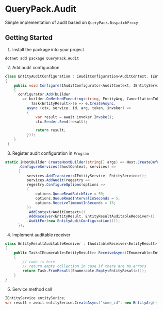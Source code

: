 # QueryPack.Audit
Simple implementation of audit based on `QueryPack.DispatchProxy`

## Getting Started
1. Install the package into your project
```
dotnet add package QueryPack.Audit
```
2. Add audit configuration
```c#
class EntityAuditConfiguration : IAuditConfiguration<AuditContext, IEntityService>
{
    public void Configure(IAuditConfigurator<AuditContext, IEntityService> configurator)
    {
      configurator.Add(builder
        => builder.OnMethodExecuting<string, EntityArg, CancellationToken, 
            Task<EntityResult>>(e => e.CreateAsync,
          async (ctx, service, id, arg, token, invoker) =>
          {
              var result = await invoker.Invoke();
              ctx.Sender.Send(result);

              return result;
          }));
    }
 }
```
3. Register audit configuration in `Program` 
```c#
static IHostBuilder CreateHostBuilder(string[] args) => Host.CreateDefaultBuilder(args)
      .ConfigureServices((hostContext, services) =>
      {
          services.AddTransient<IEntityService, EntityService>();
          services.AddAudit(regestry =>
          regestry.ConfigureOptions(options =>
          {
              options.QueueReadBatchSize = 50;
              options.QueueReadIntervalInSeconds = 5;
              options.ReceiveTimeoutInSeconds = 15;
          })
          .AddContext<AuditContext>()
          .AddReceiver<EntityResult, EntityResultAuditableReceiver>()
          .AuditFor(new EntityAuditConfiguration()));
      });
```
4. Implement auditable receiver
```c#
class EntityResultAuditableReceiver : IAuditableReceiver<EntityResult>
{
    public Task<IEnumerable<EntityResult>> ReceiveAsync(IEnumerable<EntityResult> auditables, CancellationToken cancellationToken)
    {
        // code is here
        // return empty collection in case if there are no errors
        return Task.FromResult(Enumerable.Empty<EntityResult>());
    }
}
```
5. Service method call
```c#
IEntityService entitySerice;
var result = await entitySerice.CreateAsync("some_id", new EntityArg(), CancellationToken.None);
```
